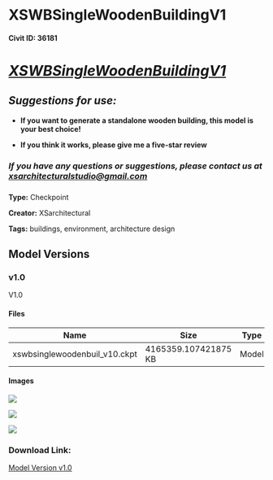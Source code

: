 # XSWBSingleWoodenBuildingV1

#### Civit ID: 36181

<h1><strong><em><u>XSWBSingleWoodenBuildingV1</u></em></strong></h1><p></p><h2><strong><em>Suggestions for use:</em></strong></h2><p></p><ul><li><p><strong>If you want to generate a standalone wooden building, this model is your best choice!</strong></p></li><li><p><strong>If you think it works, please give me a five-star review</strong></p><p></p></li></ul><h3><strong><em>If you have any questions or suggestions, please contact us at </em></strong><a target="_blank" rel="ugc" href="mailto:xsarchitecturalstudio@gmail.com"><strong><em><u>xsarchitecturalstudio@gmail.com</u></em></strong></a></h3><h3></h3>

**Type:** Checkpoint

**Creator:** XSarchitectural

**Tags:** buildings, environment, architecture design

## Model Versions

### v1.0

<p>V1.0</p>

#### Files

| Name | Size | Type | Format | Download Url | AutoV1 | AutoV2 | SHA256 | CRC32 | BLAKE3 |
| --- | --- | --- | --- | --- | --- | --- | --- | --- | --- |
| xswbsinglewoodenbuil_v10.ckpt | 4165359.107421875 KB | Model | PickleTensor | https://civitai.com/api/download/models/42333 | E02601F3 | C105A90452 | C105A904523232F92DE2A5791C12D211C6AAACF3D9FDA037DA5F3478FD9D208A | 4F47D2B5 | 20ED7D72D3FA4095068BFCEB24B6FA260CC95ED5D8C506CD1250EEB0E2753A0C |

#### Images

<p><img src="https://image.civitai.com/xG1nkqKTMzGDvpLrqFT7WA/b959f650-1467-43ee-32ea-5cddc4f27000/width=450/464691.jpeg" /></p>

<p><img src="https://image.civitai.com/xG1nkqKTMzGDvpLrqFT7WA/4f9e1578-ab28-4bbf-0a48-b4b20e818900/width=450/464693.jpeg" /></p>

<p><img src="https://image.civitai.com/xG1nkqKTMzGDvpLrqFT7WA/b06551b3-6441-4309-3a81-08768ce72600/width=450/464692.jpeg" /></p>

### Download Link:

[Model Version v1.0](https://civitai.com/api/download/models/42333)

